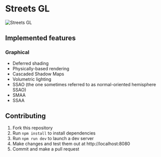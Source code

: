 # Streets GL

![Streets GL](https://i.imgur.com/P4uvoT4.png)

## Implemented features

### Graphical

- Deferred shading
- Physically-based rendering
- Cascaded Shadow Maps
- Volumetric lighting
- SSAO (the one sometimes referred to as normal-oriented hemisphere SSAO)
- SMAA
- SSAA

## Contributing

1. Fork this repository
2. Run `npm install` to install dependencies
3. Run `npm run dev` to launch a dev server
4. Make changes and test them out at http://localhost:8080
5. Commit and make a pull request
